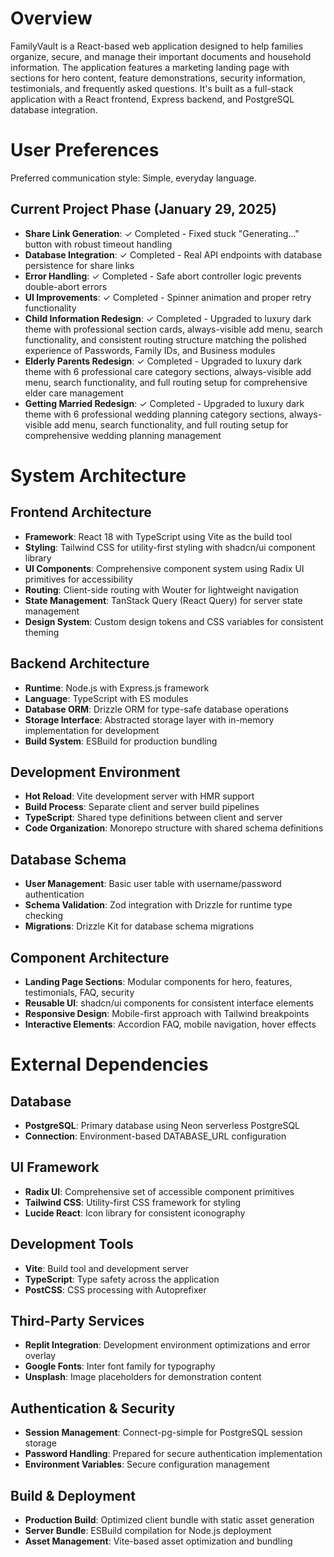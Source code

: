 # Overview

FamilyVault is a React-based web application designed to help families organize, secure, and manage their important documents and household information. The application features a marketing landing page with sections for hero content, feature demonstrations, security information, testimonials, and frequently asked questions. It's built as a full-stack application with a React frontend, Express backend, and PostgreSQL database integration.

# User Preferences

Preferred communication style: Simple, everyday language.

## Current Project Phase (January 29, 2025)
- **Share Link Generation**: ✓ Completed - Fixed stuck "Generating..." button with robust timeout handling
- **Database Integration**: ✓ Completed - Real API endpoints with database persistence for share links
- **Error Handling**: ✓ Completed - Safe abort controller logic prevents double-abort errors
- **UI Improvements**: ✓ Completed - Spinner animation and proper retry functionality
- **Child Information Redesign**: ✓ Completed - Upgraded to luxury dark theme with professional section cards, always-visible add menu, search functionality, and consistent routing structure matching the polished experience of Passwords, Family IDs, and Business modules
- **Elderly Parents Redesign**: ✓ Completed - Upgraded to luxury dark theme with 6 professional care category sections, always-visible add menu, search functionality, and full routing setup for comprehensive elder care management
- **Getting Married Redesign**: ✓ Completed - Upgraded to luxury dark theme with 6 professional wedding planning category sections, always-visible add menu, search functionality, and full routing setup for comprehensive wedding planning management

# System Architecture

## Frontend Architecture
- **Framework**: React 18 with TypeScript using Vite as the build tool
- **Styling**: Tailwind CSS for utility-first styling with shadcn/ui component library
- **UI Components**: Comprehensive component system using Radix UI primitives for accessibility
- **Routing**: Client-side routing with Wouter for lightweight navigation
- **State Management**: TanStack Query (React Query) for server state management
- **Design System**: Custom design tokens and CSS variables for consistent theming

## Backend Architecture
- **Runtime**: Node.js with Express.js framework
- **Language**: TypeScript with ES modules
- **Database ORM**: Drizzle ORM for type-safe database operations
- **Storage Interface**: Abstracted storage layer with in-memory implementation for development
- **Build System**: ESBuild for production bundling

## Development Environment
- **Hot Reload**: Vite development server with HMR support
- **Build Process**: Separate client and server build pipelines
- **TypeScript**: Shared type definitions between client and server
- **Code Organization**: Monorepo structure with shared schema definitions

## Database Schema
- **User Management**: Basic user table with username/password authentication
- **Schema Validation**: Zod integration with Drizzle for runtime type checking
- **Migrations**: Drizzle Kit for database schema migrations

## Component Architecture
- **Landing Page Sections**: Modular components for hero, features, testimonials, FAQ, security
- **Reusable UI**: shadcn/ui components for consistent interface elements
- **Responsive Design**: Mobile-first approach with Tailwind breakpoints
- **Interactive Elements**: Accordion FAQ, mobile navigation, hover effects

# External Dependencies

## Database
- **PostgreSQL**: Primary database using Neon serverless PostgreSQL
- **Connection**: Environment-based DATABASE_URL configuration

## UI Framework
- **Radix UI**: Comprehensive set of accessible component primitives
- **Tailwind CSS**: Utility-first CSS framework for styling
- **Lucide React**: Icon library for consistent iconography

## Development Tools
- **Vite**: Build tool and development server
- **TypeScript**: Type safety across the application
- **PostCSS**: CSS processing with Autoprefixer

## Third-Party Services
- **Replit Integration**: Development environment optimizations and error overlay
- **Google Fonts**: Inter font family for typography
- **Unsplash**: Image placeholders for demonstration content

## Authentication & Security
- **Session Management**: Connect-pg-simple for PostgreSQL session storage
- **Password Handling**: Prepared for secure authentication implementation
- **Environment Variables**: Secure configuration management

## Build & Deployment
- **Production Build**: Optimized client bundle with static asset generation
- **Server Bundle**: ESBuild compilation for Node.js deployment
- **Asset Management**: Vite-based asset optimization and bundling